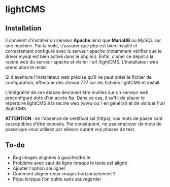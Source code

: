 # lightCMS

## Installation

Il convient d'installer un serveur **Apache** ainsi que **MariaDB** ou MySQL sur une machine. Par la suite, s'assurer que php est bien installé et correctement configuré avec le serveur apache (notamment vérifier que le driver mysql est bien activé dans le php.ini). Enfin, cloner ce dépôt à la racine web du serveur apache et visiter l'url /lightCMS. L'installateur web prend alors le relais.

Si d'aventure l'installateur web précise qu'il ne peut créer le fichier de configuration, effectuer des chmod 777 sur les fichiers lightCMS et install.

L'intégralité de ces étapes devraient être inutiles sur un serveur web préconfiguré doté d'un accès ftp. Dans ce cas, il suffit de placer le répertoire lightCMS à la racine web (www ou / en général) et de visituer l'url /lightCMS.

**ATTENTION** : en l'absence de certificat ssl (https), vos mots de passe sont susceptibles d'être exposés. Par conséquent, ne pas employer de mots de passe que vous utilisez par ailleurs durant vos phases de test.

## To-do

*  Bug images alignées à gauche/droite
*  Problème avec saut de ligne lorsque le texte est aligné
*  Ajouter l'option souligner
*  Comment aligner deux images horizontalement ?
*  Popu lorsque l'on quitte sans sauvegarder
